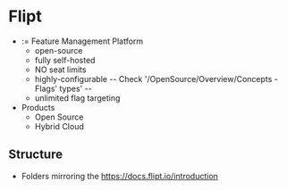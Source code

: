 # Flipt 
* := Feature Management Platform
  * open-source
  * fully self-hosted
  * NO seat limits
  * highly-configurable -- Check '/OpenSource/Overview/Concepts - Flags' types' --
  * unlimited flag targeting
* Products
  * Open Source
  * Hybrid Cloud

## Structure
* Folders mirroring the https://docs.flipt.io/introduction
